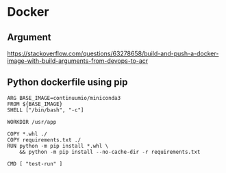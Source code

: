 # Docker

## Argument
https://stackoverflow.com/questions/63278658/build-and-push-a-docker-image-with-build-arguments-from-devops-to-acr

## Python dockerfile using pip
```
ARG BASE_IMAGE=continuumio/miniconda3
FROM ${BASE_IMAGE}
SHELL ["/bin/bash", "-c"]

WORKDIR /usr/app

COPY *.whl ./
COPY requirements.txt ./
RUN python -m pip install *.whl \
    && python -m pip install --no-cache-dir -r requirements.txt

CMD [ "test-run" ]
```
